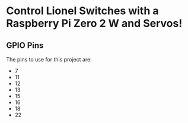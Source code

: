 # Control Lionel Switches with a Raspberry Pi Zero 2 W and Servos!

## GPIO Pins
The pins to use for this project are:
- 7
- 11
- 12
- 13
- 15
- 16
- 18
- 22